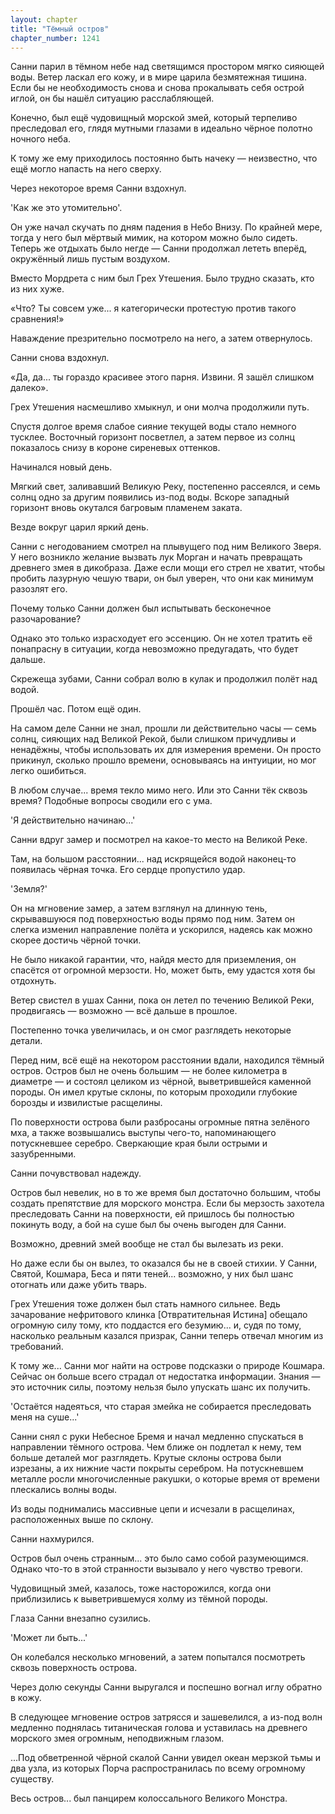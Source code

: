 ```yaml
---
layout: chapter
title: "Тёмный остров"
chapter_number: 1241
---
```


Санни парил в тёмном небе над светящимся простором мягко сияющей воды. Ветер ласкал его кожу, и в мире царила безмятежная тишина. Если бы не необходимость снова и снова прокалывать себя острой иглой, он бы нашёл ситуацию расслабляющей.

Конечно, был ещё чудовищный морской змей, который терпеливо преследовал его, глядя мутными глазами в идеально чёрное полотно ночного неба.

К тому же ему приходилось постоянно быть начеку — неизвестно, что ещё могло напасть на него сверху.

Через некоторое время Санни вздохнул.

'Как же это утомительно'.

Он уже начал скучать по дням падения в Небо Внизу. По крайней мере, тогда у него был мёртвый мимик, на котором можно было сидеть. Теперь же отдыхать было негде — Санни продолжал лететь вперёд, окружённый лишь пустым воздухом.

Вместо Мордрета с ним был Грех Утешения. Было трудно сказать, кто из них хуже.

«Что? Ты совсем уже... я категорически протестую против такого сравнения!»

Наваждение презрительно посмотрело на него, а затем отвернулось.

Санни снова вздохнул.

«Да, да... ты гораздо красивее этого парня. Извини. Я зашёл слишком далеко».

Грех Утешения насмешливо хмыкнул, и они молча продолжили путь.

Спустя долгое время слабое сияние текущей воды стало немного тусклее. Восточный горизонт посветлел, а затем первое из солнц показалось снизу в короне сиреневых оттенков.

Начинался новый день.

Мягкий свет, заливавший Великую Реку, постепенно рассеялся, и семь солнц одно за другим появились из-под воды. Вскоре западный горизонт вновь окутался багровым пламенем заката.

Везде вокруг царил яркий день.

Санни с негодованием смотрел на плывущего под ним Великого Зверя. У него возникло желание вызвать лук Морган и начать превращать древнего змея в дикобраза. Даже если мощи его стрел не хватит, чтобы пробить лазурную чешую твари, он был уверен, что они как минимум разозлят его.

Почему только Санни должен был испытывать бесконечное разочарование?

Однако это только израсходует его эссенцию. Он не хотел тратить её понапрасну в ситуации, когда невозможно предугадать, что будет дальше.

Скрежеща зубами, Санни собрал волю в кулак и продолжил полёт над водой.

Прошёл час. Потом ещё один.

На самом деле Санни не знал, прошли ли действительно часы — семь солнц, сияющих над Великой Рекой, были слишком причудливы и ненадёжны, чтобы использовать их для измерения времени. Он просто прикинул, сколько прошло времени, основываясь на интуиции, но мог легко ошибиться.

В любом случае... время текло мимо него. Или это Санни тёк сквозь время? Подобные вопросы сводили его с ума.

'Я действительно начинаю...'

Санни вдруг замер и посмотрел на какое-то место на Великой Реке.

Там, на большом расстоянии... над искрящейся водой наконец-то появилась чёрная точка. Его сердце пропустило удар.

'Земля?'

Он на мгновение замер, а затем взглянул на длинную тень, скрывавшуюся под поверхностью воды прямо под ним. Затем он слегка изменил направление полёта и ускорился, надеясь как можно скорее достичь чёрной точки.

Не было никакой гарантии, что, найдя место для приземления, он спасётся от огромной мерзости. Но, может быть, ему удастся хотя бы отдохнуть.

Ветер свистел в ушах Санни, пока он летел по течению Великой Реки, продвигаясь — возможно — всё дальше в прошлое.

Постепенно точка увеличилась, и он смог разглядеть некоторые детали.

Перед ним, всё ещё на некотором расстоянии вдали, находился тёмный остров. Остров был не очень большим — не более километра в диаметре — и состоял целиком из чёрной, выветрившейся каменной породы. Он имел крутые склоны, по которым проходили глубокие борозды и извилистые расщелины.

По поверхности острова были разбросаны огромные пятна зелёного мха, а также возвышались выступы чего-то, напоминающего потускневшее серебро. Сверкающие края были острыми и зазубренными.

Санни почувствовал надежду.

Остров был невелик, но в то же время был достаточно большим, чтобы создать препятствие для морского монстра. Если бы мерзость захотела преследовать Санни на поверхности, ей пришлось бы полностью покинуть воду, а бой на суше был бы очень выгоден для Санни.

Возможно, древний змей вообще не стал бы вылезать из реки.

Но даже если бы он вылез, то оказался бы не в своей стихии. У Санни, Святой, Кошмара, Беса и пяти теней... возможно, у них был шанс отогнать или даже убить тварь.

Грех Утешения тоже должен был стать намного сильнее. Ведь зачарование нефритового клинка [Отвратительная Истина] обещало огромную силу тому, кто поддастся его безумию... и, судя по тому, насколько реальным казался призрак, Санни теперь отвечал многим из требований.

К тому же... Санни мог найти на острове подсказки о природе Кошмара. Сейчас он больше всего страдал от недостатка информации. Знания — это источник силы, поэтому нельзя было упускать шанс их получить.

'Остаётся надеяться, что старая змейка не собирается преследовать меня на суше...'

Санни снял с руки Небесное Бремя и начал медленно спускаться в направлении тёмного острова. Чем ближе он подлетал к нему, тем больше деталей мог разглядеть. Крутые склоны острова были изрезаны, а их нижние части покрыты серебром. На потускневшем металле росли многочисленные ракушки, о которые время от времени плескались волны воды.

Из воды поднимались массивные цепи и исчезали в расщелинах, расположенных выше по склону.

Санни нахмурился.

Остров был очень странным... это было само собой разумеющимся. Однако что-то в этой странности вызывало у него чувство тревоги.

Чудовищный змей, казалось, тоже насторожился, когда они приблизились к выветрившемуся холму из тёмной породы.

Глаза Санни внезапно сузились.

'Может ли быть...'

Он колебался несколько мгновений, а затем попытался посмотреть сквозь поверхность острова.

Через долю секунды Санни выругался и поспешно вогнал иглу обратно в кожу.

В следующее мгновение остров затрясся и зашевелился, а из-под волн медленно поднялась титаническая голова и уставилась на древнего морского змея огромным, неподвижным глазом.

...Под обветренной чёрной скалой Санни увидел океан мерзкой тьмы и два узла, из которых Порча распространилась по всему огромному существу.

Весь остров... был панцирем колоссального Великого Монстра.